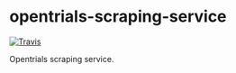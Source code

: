 # opentrials-scraping-service

[![Travis](https://img.shields.io/travis/opentrials/scraping-service/master.svg)](https://travis-ci.org/opentrials/scraping-service)

Opentrials scraping service.
